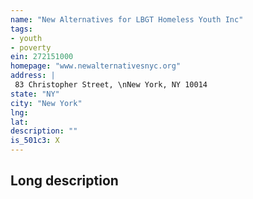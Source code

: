 ```yaml
---
name: "New Alternatives for LBGT Homeless Youth Inc"
tags:
- youth
- poverty
ein: 272151000
homepage: "www.newalternativesnyc.org"
address: |
 83 Christopher Street, \nNew York, NY 10014
state: "NY"
city: "New York"
lng: 
lat: 
description: ""
is_501c3: X
---
```


## Long description


